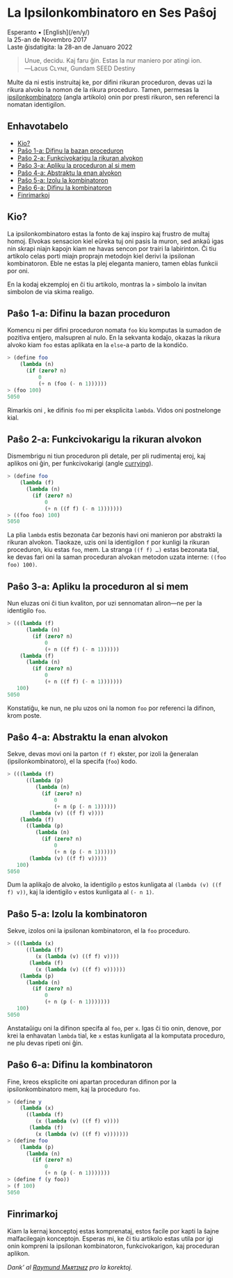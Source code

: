 La Ipsilonkombinatoro en Ses Paŝoj
==================================

<div class="center">Esperanto ▪ [English](/en/y/)</div>
<div class="center">la 25-an de Novembro 2017</div>
<div class="center">Laste ĝisdatigita: la 28-an de Januaro 2022</div>

>Unue, decidu. Kaj faru ĝin. Estas la nur maniero por atingi ion.<br>
>―Lacus Cʟʏɴᴇ, Gundam SEED Destiny

Multe da ni estis instruitaj ke, por difini rikuran proceduron, devas uzi la rikura alvoko la nomon
de la rikura proceduro. Tamen, permesas la
[ipsilonkombinatoro](https://en.wikipedia.org/wiki/Fixed-point_combinator#Y_combinator) (angla
artikolo) onin por presti rikuron, sen referenci la nomatan identigilon.


<a name="et">Enhavotabelo</a>
-----------------------------

- [Kio?](#kio)
- [Paŝo 1-a: Difinu la bazan proceduron](#baza)
- [Paŝo 2-a: Funkcivokarigu la rikuran alvokon](#funkcivokarigi)
- [Paŝo 3-a: Apliku la proceduron al si mem](#mem)
- [Paŝo 4-a: Abstraktu la enan alvokon](#enan)
- [Paŝo 5-a: Izolu la kombinatoron](#izoli)
- [Paŝo 6-a: Difinu la kombinatoron](#difini)
- [Finrimarkoj](#finrimarkoj)


<a name="kio">Kio?</a>
----------------------

La ipsilonkombinatoro estas la fonto de kaj inspiro kaj frustro de multaj homoj. Elvokas sensacion
kiel eŭreka tuj oni pasis la muron, sed ankaŭ igas nin skrapi niajn kapojn kiam ne havas sencon por
trairi la labirinton. Ĉi tiu artikolo celas porti miajn proprajn metodojn kiel derivi la ipsilonan
kombinatoron. Eble ne estas la plej eleganta maniero, tamen eblas funkcii por oni.

En la kodaj ekzemploj en ĉi tiu artikolo, montras la `>` simbolo la invitan simbolon de via skima
realigo.


<a name="baza">Paŝo 1-a: Difinu la bazan proceduron</a>
-------------------------------------------------------

Komencu ni per difini proceduron nomata `foo` kiu komputas la sumadon de pozitiva entjero, malsupren
al nulo. En la sekvanta kodaĵo, okazas la rikura alvoko kiam `foo` estas aplikata en la `else`-a
parto de la kondiĉo.

```scheme
> (define foo
    (lambda (n)
      (if (zero? n)
          0
          (+ n (foo (- n 1))))))
> (foo 100)
5050
```

Rimarkis oni , ke difinis `foo` mi per eksplicita `lambda`. Vidos oni postnelonge kial.



<a name="funkcivokarigi">Paŝo 2-a: Funkcivokarigu la rikuran alvokon</a>
------------------------------------------------------------------------

Dismembrigu ni tiun proceduron pli detale, per pli rudimentaj eroj, kaj aplikos oni ĝin, per
funkcivokarigi (angle [currying](https://en.wikipedia.org/wiki/Currying)).

```scheme
> (define foo
    (lambda (f)
      (lambda (n)
        (if (zero? n)
            0
            (+ n ((f f) (- n 1)))))))
> ((foo foo) 100)
5050
```

La plia `lambda` estis bezonata ĉar bezonis havi oni manieron por abstrakti la rikuran
alvokon. Tiaokaze, uzis oni la identigilon `f` por kunligi la rikuran proceduron, kiu estas `foo`,
mem. La stranga `((f f) …)` estas bezonata tial, ke devas fari oni la saman proceduran alvokan
metodon uzata interne: `((foo foo) 100)`.


<a name="mem">Paŝo 3-a: Apliku la proceduron al si mem</a>
----------------------------------------------------------

Nun eluzas oni ĉi tiun kvaliton, por uzi sennomatan aliron—ne per la identigilo `foo`.

```scheme
> (((lambda (f)
      (lambda (n)
        (if (zero? n)
            0
            (+ n ((f f) (- n 1))))))
    (lambda (f)
      (lambda (n)
        (if (zero? n)
            0
            (+ n ((f f) (- n 1)))))))
   100)
5050
```

Konstatiĝu, ke nun, ne plu uzos oni la nomon `foo` por referenci la difinon, krom poste.


<a name="enan">Paŝo 4-a: Abstraktu la enan alvokon</a>
------------------------------------------------------

Sekve, devas movi oni la parton `(f f)` ekster, por izoli la ĝeneralan (ipsilonkombinatoro), el la
specifa (`foo`) kodo.

```scheme
> (((lambda (f)
      ((lambda (p)
         (lambda (n)
           (if (zero? n)
               0
               (+ n (p (- n 1))))))
       (lambda (v) ((f f) v))))
    (lambda (f)
      ((lambda (p)
         (lambda (n)
           (if (zero? n)
               0
               (+ n (p (- n 1))))))
       (lambda (v) ((f f) v)))))
   100)
5050
```

Dum la aplikaĵo de alvoko, la identigilo `p` estos kunligata al `(lambda (v) ((f f) v))`, kaj la
identigilo `v` estos kunligata al `(- n 1)`.



<a name="izoli">Paŝo 5-a: Izolu la kombinatoron</a>
---------------------------------------------------

Sekve, izolos oni la ipsilonan kombinatoron, el la `foo` proceduro.

```scheme
> (((lambda (x)
      ((lambda (f)
         (x (lambda (v) ((f f) v))))
       (lambda (f)
         (x (lambda (v) ((f f) v))))))
    (lambda (p)
      (lambda (n)
        (if (zero? n)
            0
            (+ n (p (- n 1)))))))
   100)
5050
```

Anstataŭigu oni la difinon specifa al `foo`, per `x`. Igas ĉi tio onin, denove, por krei la
enhavatan `lambda` tial, ke `x` estas kunligata al la komputata proceduro, ne plu devas ripeti oni
ĝin.



<a name="difini">Paŝo 6-a: Difinu la kombinatoron</a>
-----------------------------------------------------

Fine, kreos eksplicite oni apartan proceduran difinon por la ipsilonkombinatoro mem, kaj la
proceduro `foo`.

```scheme
> (define y
    (lambda (x)
      ((lambda (f)
         (x (lambda (v) ((f f) v))))
       (lambda (f)
         (x (lambda (v) ((f f) v)))))))
> (define foo
    (lambda (p)
      (lambda (n)
        (if (zero? n)
            0
            (+ n (p (- n 1)))))))
> (define f (y foo))
> (f 100)
5050
```


<a name="finrimarkoj">Finrimarkoj</a>
-------------------------------------

Kiam la kernaj konceptoj estas komprenataj, estos facile por kapti la ŝajne malfacilegajn
konceptojn. Esperas mi, ke ĉi tiu artikolo estas utila por igi onin kompreni la ipsilonan
kombinatoron, funkcivokarigon, kaj proceduran aplikon.

_Dank’ al [Raymund Mᴀʀᴛɪɴᴇᴢ](https://zhaqenl.github.io) pro la korektoj._
